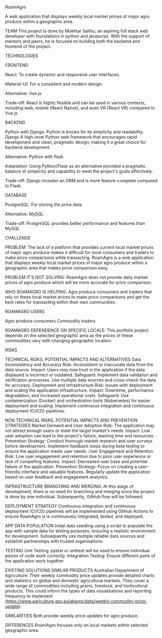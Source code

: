 RoamAgro

A web application that displays weekly local market prices of major agro produce within  a geographic area.

TEAM
This project is done by Mukhtar Salihu; an aspiring full stack web developer with foundations in python and javascript. With the support of mentors and peers, he is focused on building both the backend and frontend of the project.

TECHNOLOGIES

FRONTEND

React: To create dynamic and responsive user interfaces.

Material-UI: For a consistent and modern design.

Alternative: Vue.js

Trade-off: React is highly flexible and can be used in various contexts, including web, mobile (React Native), and even VR (React VR) compared to Vue.js

BACKEND

Python with Django: Python is known for its simplicity and readability. Django A high-level Python web framework that encourages rapid development and clean, pragmatic design; making it a  great choice for backend development.

Alternative: Python with flask

Adaptation: Using Python/Flask as an alternative provided a pragmatic balance of simplicity and capability to meet the project's goals effectively.

Trade-off: Django includes an ORM and is more feature-complete compared to Flask.

DATABASE

PostgreSQL: For storing the price data.

Alternative: MySQL

Trade-off: PostgreSQL provides better performance and features than MySQL

CHALLENGE

PROBLEM: The lack of a platform that provides current local market prices of major agro produce makes it difficult for most consumers and traders to make price comparisons while transacting. RoamAgro is a web application that displays weekly local market prices of major agro produce within  a geographic area that makes price comparison easy. 

PROBLEM IT’S NOT SOLVING: RoamAgro does not provide daily market prices of agro produce which will be more accurate for price comparison.

WHO ROAMAGRO IS HELPING: Agro produce consumers and traders that rely on these local market prices to make price comparisons and get the best rates for transacting within their own communities.

ROAMAGRO USERS

Agro produce consumers
Commodity traders

ROAMAGRO DEPENDENCE ON SPECIFIC LOCALE: This portfolio project depends on the selected geographic area as the prices of these commodities vary with changing geographic location.

RISKS

TECHNICAL RISKS, POTENTIAL IMPACTS AND ALTERNATIVES
Data Inconsistency and Accuracy
Risk: Inconsistent or inaccurate data from the data source.
Impact: Users may lose trust in the application if the data displayed is incorrect or outdated.
Safeguard: Implement data validation and verification processes. Use multiple data sources and cross-check the data for accuracy.
Deployment and Infrastructure
Risk: Issues with deployment and scaling the application infrastructure.
Impact: Downtime, performance degradation, and increased operational costs.
Safeguard: Use containerization (Docker) and orchestration tools (Kubernetes) for easier deployment and scaling. Implement continuous integration and continuous deployment (CI/CD) pipelines.

NON TECHNICAL RISKS, POTENTIAL IMPACTS AND PREVENTION STRATEGIES
Market Demand and User Adoption
Risk: The application may not attract enough users or meet the target market's needs.
Impact: Low user adoption can lead to the project's failure, wasting time and resources.
Prevention Strategy: Conduct thorough market research and user surveys before development. Implement feedback loops during beta testing to ensure the application meets user needs.
User Engagement and Retention
Risk: Low user engagement and retention due to poor user experience or lack of compelling features.
Impact: Decreased user base and potential failure of the application.
Prevention Strategy: Focus on creating a user-friendly interface and valuable features. Regularly update the application based on user feedback and engagement analytics.

INFRASTRUCTURE
BRANCHING AND MERGING: At this stage of development, there is no need for branching and merging since the project is done by one individual. Subsequently, GitHub flow will be followed.

DEPLOYMENT STRATEGY
Continuous integration and continuous deployment (CI/CD) pipelines will be implemented using GitHub Actions to ensure RoamAgro is is continuously integrated, tested, and deployed.

APP DATA POPULATION
Initial data seedling using a script to populate the app with sample data for testing purposes, ensuring a realistic environment for development. Subsequently use multiple reliable data sources and establish partnerships with trusted organisations.

TESTING
Unit Testing: pytest or unittest will be used to ensure individual pieces of code work correctly.
Integration Testing: Ensure different parts of the application work together.

EXISTING SOLUTIONS
SIMILAR PRODUCTS
Australian Department of Agriculture: Their weekly commodity price updates provide detailed charts and statistics on global and domestic agricultural markets. They cover a wide range of commodities including grains, livestock, and horticultural products. This could inform the types of data visualisations and reporting frequency to implement​ (https://www.agriculture.gov.au/abares/data/weekly-commodity-price-update).

SIMILARITIES
Both provide weekly price updates for agro produce.

DIFFERENCES
RoamAgro focuses only on local markets within selected geographic area.
